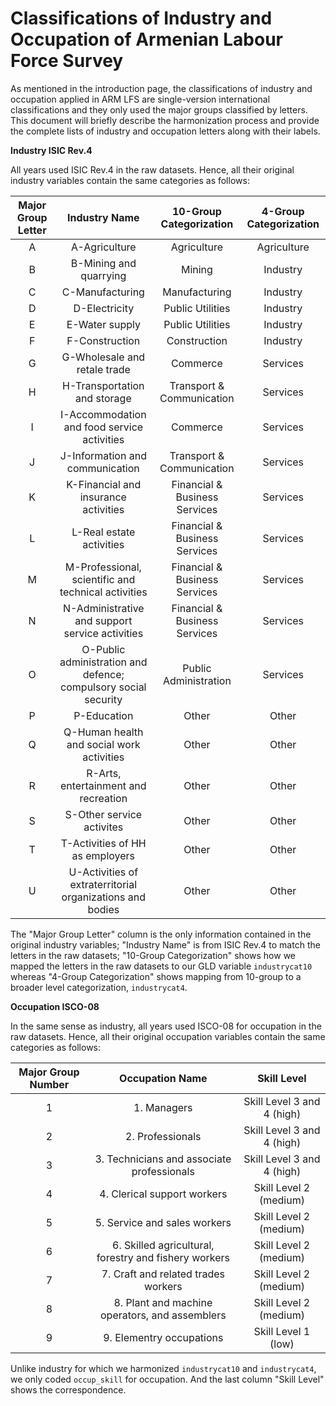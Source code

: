 # Classifications of Industry and Occupation of Armenian Labour Force Survey

As mentioned in the introduction page, the classifications of industry and occupation applied in ARM LFS are single-version international classifications and they only used the major groups classified by letters. This document will briefly describe the harmonization process and provide the complete lists of industry and occupation letters along with their labels. 

**Industry ISIC Rev.4**

All years used ISIC Rev.4 in the raw datasets. Hence, all their original industry variables contain the same categories as follows:

| **Major Group Letter**	| **Industry Name**	| **10-Group Categorization**	| **4-Group Categorization**	|
|:-----------------------:|:-----------------:|:---------------------------:|:---------------------------:|	 	
| A | A-Agriculture | Agriculture | Agriculture |
| B | B-Mining and quarrying | Mining | Industry |
| C | C-Manufacturing | Manufacturing | Industry |
| D | D-Electricity | Public Utilities | Industry |
| E | E-Water supply | Public Utilities | Industry |
| F | F-Construction | Construction | Industry |
| G | G-Wholesale and retale trade | Commerce | Services |
| H | H-Transportation and storage | Transport & Communication | Services |
| I | I-Accommodation and food service activities | Commerce | Services |
| J | J-Information and communication | Transport & Communication | Services |
| K | K-Financial and insurance activities | Financial & Business Services | Services |
| L | L-Real estate activities | Financial & Business Services | Services |
| M | M-Professional, scientific and technical activities | Financial & Business Services | Services |
| N | N-Administrative and support service activities | Financial & Business Services | Services |
| O | O-Public administration and defence; compulsory social security | Public Administration | Services|
| P | P-Education | Other | Other |
| Q | Q-Human health and social work activities | Other | Other |
| R | R-Arts, entertainment and recreation | Other | Other |
| S | S-Other service activites | Other | Other |
| T | T-Activities of HH as employers | Other | Other |
| U | U-Activities of extraterritorial organizations and bodies | Other | Other |

The "Major Group Letter" column is the only information contained in the original industry variables; "Industry Name" is from ISIC Rev.4 to match the letters in the raw datasets; "10-Group Categorization" shows how we mapped the letters in the raw datasets to our GLD variable `industrycat10` whereas "4-Group Categorization" shows mapping from 10-group to a broader level categorization, `industrycat4`. 

**Occupation ISCO-08**

In the same sense as industry, all years used ISCO-08 for occupation in the raw datasets. Hence, all their original occupation variables contain the same categories as follows:

| **Major Group Number**	| **Occupation Name**	| **Skill Level**	|
|:-----------------------:|:-------------------:|:-----------------:|
| 1 | 1. Managers | Skill Level 3 and 4 (high)|
| 2 | 2. Professionals | Skill Level 3 and 4 (high)|
| 3 | 3. Technicians and associate professionals | Skill Level 3 and 4 (high)|
| 4 | 4. Clerical support workers | Skill Level 2 (medium)|
| 5 | 5. Service and sales workers | Skill Level 2 (medium)|
| 6 | 6. Skilled agricultural, forestry and fishery workers | Skill Level 2 (medium)|
| 7 | 7. Craft and related trades workers | Skill Level 2 (medium)|
| 8 | 8. Plant and machine operators, and assemblers | Skill Level 2 (medium)|
| 9 | 9. Elementry occupations | Skill Level 1 (low)|

Unlike industry for which we harmonized `industrycat10` and `industrycat4`, we only coded `occup_skill` for occupation. And the last column "Skill Level" shows the correspondence. 
